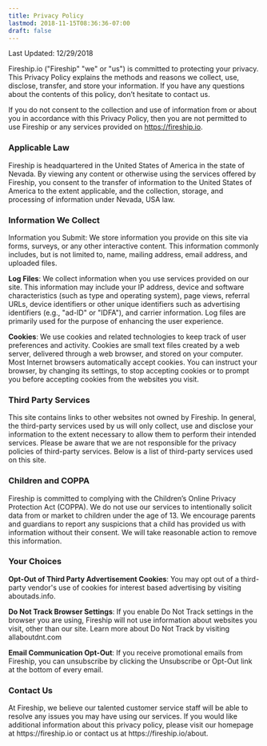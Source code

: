 ```yaml
---
title: Privacy Policy
lastmod: 2018-11-15T08:36:36-07:00
draft: false
---
```


Last Updated: 12/29/2018

Fireship.io ("Fireship" "we" or "us") is committed to protecting your privacy. This Privacy Policy explains the methods and reasons we collect, use, disclose, transfer, and store your information. If you have any questions about the contents of this policy, don’t hesitate to contact us.

If you do not consent to the collection and use of information from or about you in accordance with this Privacy Policy, then you are not permitted to use Fireship or any services provided on https://fireship.io.

<h3>Applicable Law</h3>
Fireship is headquartered in the United States of America in the state of Nevada. By viewing any content or otherwise using the services offered by Fireship, you consent to the transfer of information to the United States of America to the extent applicable, and the collection, storage, and processing of information under Nevada, USA law.

<h3>Information We Collect</h3>
Information you Submit: We store information you provide on this site via forms, surveys, or any other interactive content. This information commonly includes, but is not limited to, name, mailing address, email address, and uploaded files.

<strong>Log Files</strong>: We collect information when you use services provided on our site. This information may include your IP address, device and software characteristics (such as type and operating system), page views, referral URLs, device identifiers or other unique identifiers such as advertising identifiers (e.g., "ad-ID" or "IDFA"), and carrier information. Log files are primarily used for the purpose of enhancing the user experience.

<strong>Cookies</strong>: We use cookies and related technologies to keep track of user preferences and activity. Cookies are small text files created by a web server, delivered through a web browser, and stored on your computer. Most Internet browsers automatically accept cookies. You can instruct your browser, by changing its settings, to stop accepting cookies or to prompt you before accepting cookies from the websites you visit.

<h3>Third Party Services</h3>
This site contains links to other websites not owned by Fireship. In general, the third-party services used by us will only collect, use and disclose your information to the extent necessary to allow them to perform their intended services. Please be aware that we are not responsible for the privacy policies of third-party services. Below is a list of third-party services used on this site.

<h3>Children and COPPA</h3>
Fireship is committed to complying with the Children’s Online Privacy Protection Act (COPPA). We do not use our services to intentionally solicit data from or market to children under the age of 13. We encourage parents and guardians to report any suspicions that a child has provided us with information without their consent. We will take reasonable action to remove this information.

<h3>Your Choices</h3>
<strong>Opt-Out of Third Party Advertisement Cookies</strong>: You may opt out of a third-party vendor's use of cookies for interest based advertising by visiting aboutads.info.

<strong>Do Not Track Browser Settings</strong>: If you enable Do Not Track settings in the browser you are using, Fireship will not use information about websites you visit, other than our site. Learn more about Do Not Track by visiting allaboutdnt.com

<strong>Email Communication Opt-Out</strong>: If you receive promotional emails from Fireship, you can unsubscribe by clicking the Unsubscribe or Opt-Out link at the bottom of every email.

<h3>Contact Us</h3>
At Fireship, we believe our talented customer service staff will be able to resolve any issues you may have using our services. If you would like additional information about this privacy policy, please visit our homepage at https://fireship.io or contact us at https://fireship.io/about.